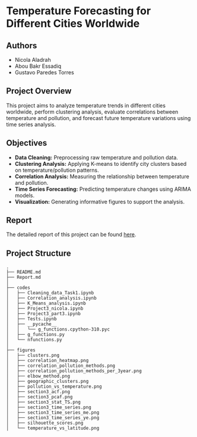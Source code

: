 # Temperature Forecasting for Different Cities Worldwide

## Authors
- Nicola Aladrah
- Abou Bakr Essadiq
- Gustavo Paredes Torres

## Project Overview
This project aims to analyze temperature trends in different cities worldwide, perform clustering analysis, evaluate correlations between temperature and pollution, and forecast future temperature variations using time series analysis.

## Objectives
- **Data Cleaning:** Preprocessing raw temperature and pollution data.
- **Clustering Analysis:** Applying K-means to identify city clusters based on temperature/pollution patterns.
- **Correlation Analysis:** Measuring the relationship between temperature and pollution.
- **Time Series Forecasting:** Predicting temperature changes using ARIMA models.
- **Visualization:** Generating informative figures to support the analysis.

## Report

The detailed report of this project can be found [here](Report.md).

## Project Structure

```
.
├── README.md
├── Report.md
│
├── codes
│   ├── Cleaning_data_Task1.ipynb
│   ├── Correlation_analysis.ipynb
│   ├── K_Means_analysis.ipynb
│   ├── Project3_nicola.ipynb
│   ├── Project3_part3.ipynb
│   ├── Tests.ipynb
│   ├── __pycache__
│   │   └── g_functions.cpython-310.pyc
│   ├── g_functions.py
│   └── nfunctions.py
│
├── figures
│   ├── clusters.png
│   ├── correlation_heatmap.png
│   ├── correlation_pollution_methods.png
│   ├── correlation_pollution_methods_per_3year.png
│   ├── elbow_method.png
│   ├── geographic_clusters.png
│   ├── pollution_vs_temperature.png
│   ├── section3_acf.png
│   ├── section3_pcaf.png
│   ├── section3_stat_TS.png
│   ├── section3_time_series.png
│   ├── section3_time_series_me.png
│   ├── section3_time_series_ye.png
│   ├── silhouette_scores.png
│   └── temperature_vs_latitude.png
```
